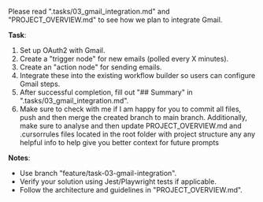 Please read ".tasks/03_gmail_integration.md" and "PROJECT_OVERVIEW.md" to see how we plan to integrate Gmail.

**Task**:
1. Set up OAuth2 with Gmail.
2. Create a "trigger node" for new emails (polled every X minutes).
3. Create an "action node" for sending emails.
4. Integrate these into the existing workflow builder so users can configure Gmail steps.
5. After successful completion, fill out "## Summary" in ".tasks/03_gmail_integration.md".
6. Make sure to check with me if I am happy for you to commit all files, push and then merge the created branch to main branch. Additionally, make sure to analyse and then update PROJECT_OVERVIEW.md and .cursorrules files located in the root folder with project structure any any helpful info to help give you better context for future prompts

**Notes**:
- Use branch "feature/task-03-gmail-integration".
- Verify your solution using Jest/Playwright tests if applicable.
- Follow the architecture and guidelines in "PROJECT_OVERVIEW.md".
